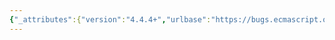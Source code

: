 ```yaml
---
{"_attributes":{"version":"4.4.4+","urlbase":"https://bugs.ecmascript.org/","maintainer":"dherman@mozilla.com"},"bug":{"bug_id":4501,"creation_ts":"2015-08-21 14:12:00 -0700","short_desc":"15.2.1.16.4 ModuleDeclarationInstantiation: Duplicate var statements not handled","delta_ts":"2015-10-26 12:15:05 -0700","product":"ECMA-262 Edition 6","component":"technical issues","version":"unspecified","rep_platform":"All","op_sys":"All","bug_status":"RESOLVED","resolution":"FIXED","priority":"Normal","bug_severity":"normal","everconfirmed":true,"reporter":{"uid":"andrebargull","name":"André Bargull"},"assigned_to":{"uid":"allen","name":"Allen Wirfs-Brock"},"cc":"brterlso","long_desc":[{"commentid":14662,"comment_count":0,"who":{"uid":"andrebargull","name":"André Bargull"},"bug_when":"2015-08-21 14:12:27 -0700","thetext":"15.2.1.16.4 ModuleDeclarationInstantiation( ) Concrete Method\n\nStep 14 needs to track duplicate var-declared names before calling CreateMutableBinding."},{"commentid":14849,"comment_count":1,"who":{"uid":"brterlso","name":"Brian Terlson"},"bug_when":"2015-10-23 13:26:43 -0700","thetext":"Fixed in ES2016 Draft."},{"commentid":14869,"comment_count":2,"who":{"uid":"brterlso","name":"Brian Terlson"},"bug_when":"2015-10-26 12:15:05 -0700","thetext":"Fixed in ES2016 Draft (fd23a3d)."}]}}
---
```

